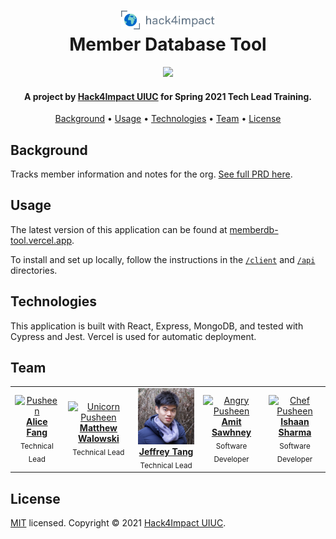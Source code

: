 <h1 align="center">
  <a href="https://uiuc.hack4impact.org"><img src="https://raw.githubusercontent.com/hack4impact-uiuc/uiuc.hack4impact.org/master/public/images/colored-logo.svg" alt="YMCA logo" width="150"></a>
  <br/>
  Member Database Tool
  </br>
</h1>

<p align="center">
    <img src="https://img.shields.io/badge/license-MIT-blue?style=flat-square">
</p>

<h4 align="center">A project by <a href="https://uiuc.hack4impact.org/" target="_blank">Hack4Impact UIUC</a> for Spring 2021 Tech Lead Training.</a></h4>

<p align="center">
  <a href="#background">Background</a> •
  <a href="#usage">Usage</a> •
  <a href="#technologies">Technologies</a> •
  <a href="#team">Team</a> •
  <a href="#license">License</a>
</p>

## Background

Tracks member information and notes for the org. [See full PRD here](https://docs.google.com/document/d/1mP3gnZC-b1jFvzx8X62Tq7y4x6jRPuFTHly-pVwRgls/edit?usp=sharing).

## Usage

The latest version of this application can be found at [memberdb-tool.vercel.app](https://memberdb-tool.vercel.app).

To install and set up locally, follow the instructions in the [`/client`](https://github.com/hack4impact-uiuc/mern_template/tree/main/client) and [`/api`](https://github.com/hack4impact-uiuc/mern_template/tree/main/api) directories.

## Technologies

This application is built with React, Express, MongoDB, and tested with Cypress and Jest. Vercel is used for automatic deployment.

## Team

<table align="center">
  <tr>
    <td align="center"><a href="https://neeraj.lol"><img src="https://stickershop.line-scdn.net/stickershop/v1/product/1014241/LINEStorePC/main.png" width="125px;" alt="Pusheen"/><br /><b>Alice Fang</b></a><br /><sub>Technical Lead</sub></td>
    <td align="center"><a href="https://neeraj.lol"><img src="https://stickershop.line-scdn.net/stickershop/v1/sticker/637244/android/sticker.png" width="125px;" alt="Unicorn Pusheen"/><br /><b>Matthew Walowski</b></a><br /><sub>Technical Lead</sub></td>
    <td align="center"><a href="https://www.linkedin.com/in/jeffrey-tang/"><img src="https://raw.githubusercontent.com/hack4impact-uiuc/closegap/master/.github/team_pics/jeffrey.jpg" width="125px;" alt="Jeffrey Tang"/><br /><b>Jeffrey Tang</b></a><br /><sub>Technical Lead</sub></td>
    <td align="center"><a href="https://neeraj.lol"><img src="https://stickershop.line-scdn.net/stickershop/v1/sticker/637273/android/sticker.png" width="125px;" alt="Angry Pusheen"/><br /><b>Amit Sawhney</b></a><br /><sub>Software Developer</sub></td>
    <td align="center"><a href="https://neeraj.lol"><img src="https://stickershop.line-scdn.net/stickershop/v1/sticker/637255/android/sticker.png" width="125px;" alt="Chef Pusheen"/><br /><b>Ishaan Sharma</b></a><br /><sub>Software Developer</sub></td>
  </tr>
</table>

## License

[MIT](https://github.com/hack4impact-uiuc/ymca/blob/master/LICENSE) licensed. Copyright © 2021 [Hack4Impact UIUC](https://github.com/hack4impact-uiuc).
